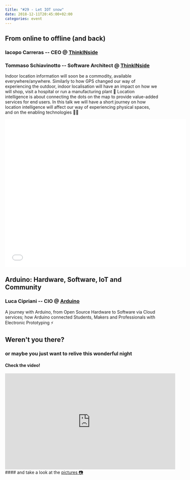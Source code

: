 ```yaml
---
title: "#29 - Let IOT snow"
date: 2018-12-11T20:45:00+02:00
categories: event
---
```


## From online to offline (and back)

### Iacopo Carreras -- CEO @ [ThinkINside](https://thinkin.io/)

### Tommaso Schiavinotto -- Software Architect @ [ThinkINside](https://thinkin.io/)

Indoor location information will soon be a commodity, available everywhere/anywhere. Similarly to how GPS changed our way of experiencing the outdoor, indoor localisation will have an impact on how we will shop, visit a hospital or run a manufacturing plant 🛒 Location intelligence is about connecting the dots on the map to provide value-added services for end users. In this talk we will have a short journey on how location intelligence will affect our way of experiencing physical spaces, and on the enabling technologies 👩‍💻

<iframe src="//www.slideshare.net/slideshow/embed_code/key/CdpU48C7S7oIZ8" width="595" height="485" frameborder="0" marginwidth="0" marginheight="0" scrolling="no" allowfullscreen> </iframe>

## Arduino: Hardware, Software, IoT and Community

### Luca Cipriani -- CIO @ [Arduino](https://www.arduino.cc/)

A journey with Arduino, from Open Source Hardware to Software via Cloud services; how Arduino connected Students, Makers and Professionals with Electronic Prototyping ⚡️

<script async class="speakerdeck-embed" data-id="6b73a96793a14c47be76d7ba6fd5caa2" data-ratio="1.77777777777778" src="//speakerdeck.com/assets/embed.js"></script>

## Weren't you there?

### or maybe you just want to relive this wonderful night

<section class="fb-links">

#### Check the video!

<iframe width="560" height="315" src="https://www.youtube.com/embed/VnqY_h5OyW8?start=924" frameborder="0" allow="accelerometer; autoplay; clipboard-write; encrypted-media; gyroscope; picture-in-picture" allowfullscreen></iframe>
#### and take a look at the <a id="fb_photo_album" class="btn-facebook" target="_blank" href="//bit.ly/ST29pics">pictures &#128247;</a>
</section>

